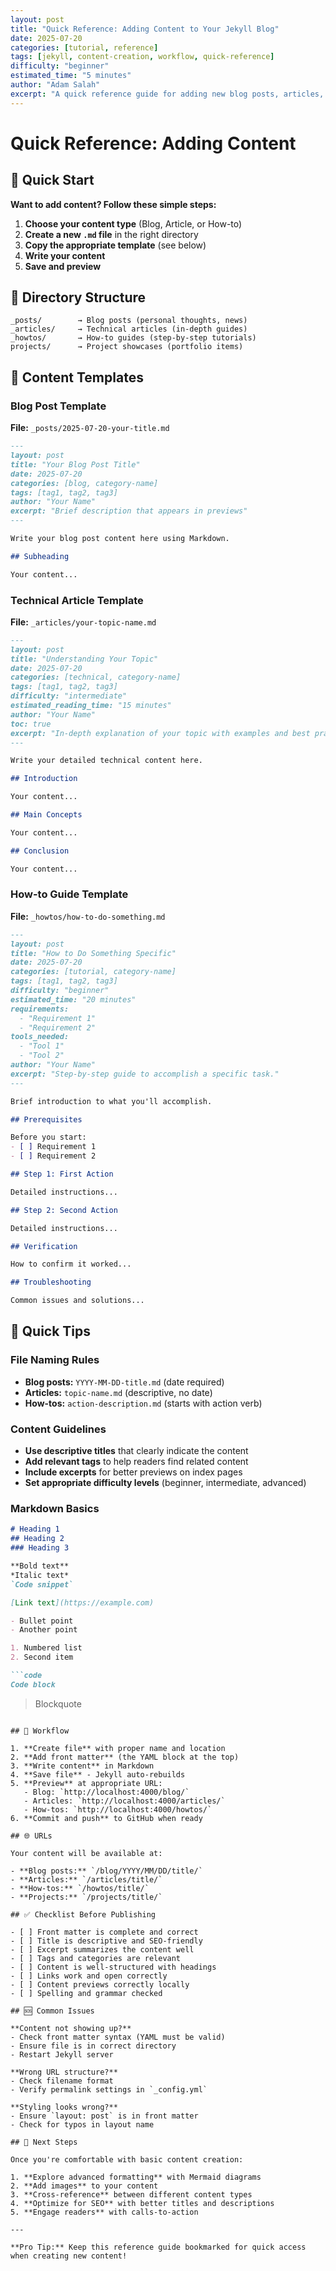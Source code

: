 ```yaml
---
layout: post
title: "Quick Reference: Adding Content to Your Jekyll Blog"
date: 2025-07-20
categories: [tutorial, reference]
tags: [jekyll, content-creation, workflow, quick-reference]
difficulty: "beginner"
estimated_time: "5 minutes"
author: "Adam Salah"
excerpt: "A quick reference guide for adding new blog posts, articles, and how-to guides to your Jekyll site."
---
```


# Quick Reference: Adding Content

## 🚀 Quick Start

**Want to add content? Follow these simple steps:**

1. **Choose your content type** (Blog, Article, or How-to)
2. **Create a new `.md` file** in the right directory
3. **Copy the appropriate template** (see below)
4. **Write your content**
5. **Save and preview**

## 📁 Directory Structure

```
_posts/        → Blog posts (personal thoughts, news)
_articles/     → Technical articles (in-depth guides)
_howtos/       → How-to guides (step-by-step tutorials)
projects/      → Project showcases (portfolio items)
```

## 📝 Content Templates

### Blog Post Template

**File:** `_posts/2025-07-20-your-title.md`

```markdown
---
layout: post
title: "Your Blog Post Title"
date: 2025-07-20
categories: [blog, category-name]
tags: [tag1, tag2, tag3]
author: "Your Name"
excerpt: "Brief description that appears in previews"
---

Write your blog post content here using Markdown.

## Subheading

Your content...
```

### Technical Article Template

**File:** `_articles/your-topic-name.md`

```markdown
---
layout: post
title: "Understanding Your Topic"
date: 2025-07-20
categories: [technical, category-name]
tags: [tag1, tag2, tag3]
difficulty: "intermediate"
estimated_reading_time: "15 minutes"
author: "Your Name"
toc: true
excerpt: "In-depth explanation of your topic with examples and best practices."
---

Write your detailed technical content here.

## Introduction

Your content...

## Main Concepts

Your content...

## Conclusion

Your content...
```

### How-to Guide Template

**File:** `_howtos/how-to-do-something.md`

```markdown
---
layout: post
title: "How to Do Something Specific"
date: 2025-07-20
categories: [tutorial, category-name]
tags: [tag1, tag2, tag3]
difficulty: "beginner"
estimated_time: "20 minutes"
requirements: 
  - "Requirement 1"
  - "Requirement 2"
tools_needed:
  - "Tool 1"
  - "Tool 2"
author: "Your Name"
excerpt: "Step-by-step guide to accomplish a specific task."
---

Brief introduction to what you'll accomplish.

## Prerequisites

Before you start:
- [ ] Requirement 1
- [ ] Requirement 2

## Step 1: First Action

Detailed instructions...

## Step 2: Second Action

Detailed instructions...

## Verification

How to confirm it worked...

## Troubleshooting

Common issues and solutions...
```

## 🎯 Quick Tips

### File Naming Rules

- **Blog posts:** `YYYY-MM-DD-title.md` (date required)
- **Articles:** `topic-name.md` (descriptive, no date)
- **How-tos:** `action-description.md` (starts with action verb)

### Content Guidelines

- **Use descriptive titles** that clearly indicate the content
- **Add relevant tags** to help readers find related content
- **Include excerpts** for better previews on index pages
- **Set appropriate difficulty levels** (beginner, intermediate, advanced)

### Markdown Basics

```markdown
# Heading 1
## Heading 2
### Heading 3

**Bold text**
*Italic text*
`Code snippet`

[Link text](https://example.com)

- Bullet point
- Another point

1. Numbered list
2. Second item

```code
Code block
```

> Blockquote
```

## 🔄 Workflow

1. **Create file** with proper name and location
2. **Add front matter** (the YAML block at the top)
3. **Write content** in Markdown
4. **Save file** - Jekyll auto-rebuilds
5. **Preview** at appropriate URL:
   - Blog: `http://localhost:4000/blog/`
   - Articles: `http://localhost:4000/articles/`
   - How-tos: `http://localhost:4000/howtos/`
6. **Commit and push** to GitHub when ready

## 🌐 URLs

Your content will be available at:

- **Blog posts:** `/blog/YYYY/MM/DD/title/`
- **Articles:** `/articles/title/`
- **How-tos:** `/howtos/title/`
- **Projects:** `/projects/title/`

## ✅ Checklist Before Publishing

- [ ] Front matter is complete and correct
- [ ] Title is descriptive and SEO-friendly
- [ ] Excerpt summarizes the content well
- [ ] Tags and categories are relevant
- [ ] Content is well-structured with headings
- [ ] Links work and open correctly
- [ ] Content previews correctly locally
- [ ] Spelling and grammar checked

## 🆘 Common Issues

**Content not showing up?**
- Check front matter syntax (YAML must be valid)
- Ensure file is in correct directory
- Restart Jekyll server

**Wrong URL structure?**
- Check filename format
- Verify permalink settings in `_config.yml`

**Styling looks wrong?**
- Ensure `layout: post` is in front matter
- Check for typos in layout name

## 🎨 Next Steps

Once you're comfortable with basic content creation:

1. **Explore advanced formatting** with Mermaid diagrams
2. **Add images** to your content
3. **Cross-reference** between different content types
4. **Optimize for SEO** with better titles and descriptions
5. **Engage readers** with calls-to-action

---

**Pro Tip:** Keep this reference guide bookmarked for quick access when creating new content!
